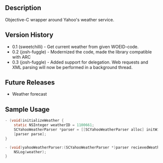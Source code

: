 ## Description ##
Objective-C wrapper around Yahoo's weather service.

## Version History ##
* 0.1 (sweetchilli) - Get current weather from given WOEID-code. 
* 0.2 (josh-fuggle) - Modernized the code, made the library compatible with ARC
* 0.3 (josh-fuggle) - Added support for delegation. Web requests and XML parsing will now be performed in a background thread.

## Future Releases ##
* Weather forecast

## Sample Usage ##
``` objective-c
- (void)initializeWeather {    
    static NSInteger weatherID = 1100661;
    SCYahooWeatherParser *parser = [[SCYahooWeatherParser alloc] initWithWOEID:weatherID weatherUnit:SCWeatherUnitCelcius delegate:self];
    [parser parse];
}

- (void)yahooWeatherParser:(SCYahooWeatherParser *)parser recievedWeatherInformation:(SCWeather *)weather {
    NSLog(weather);
}
```
